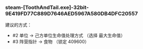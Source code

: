 ### steam-[ToothAndTail.exe]-32bit-9E419FD77C889D7646AED5967A580DB4DFC20557
建议的方式：
- #2 单位 -> 己方单位生命值处理方式 （选择 最大生命值）
- #3 阵营指针 -> 食物 （锁定 409600）